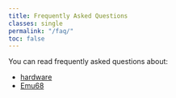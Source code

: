 ```yaml
---
title: Frequently Asked Questions
classes: single
permalink: "/faq/"
toc: false
---
```


You can read frequently asked questions about:

- [hardware](/faq/hardware/)
- [Emu68](/faq/emu68/)
